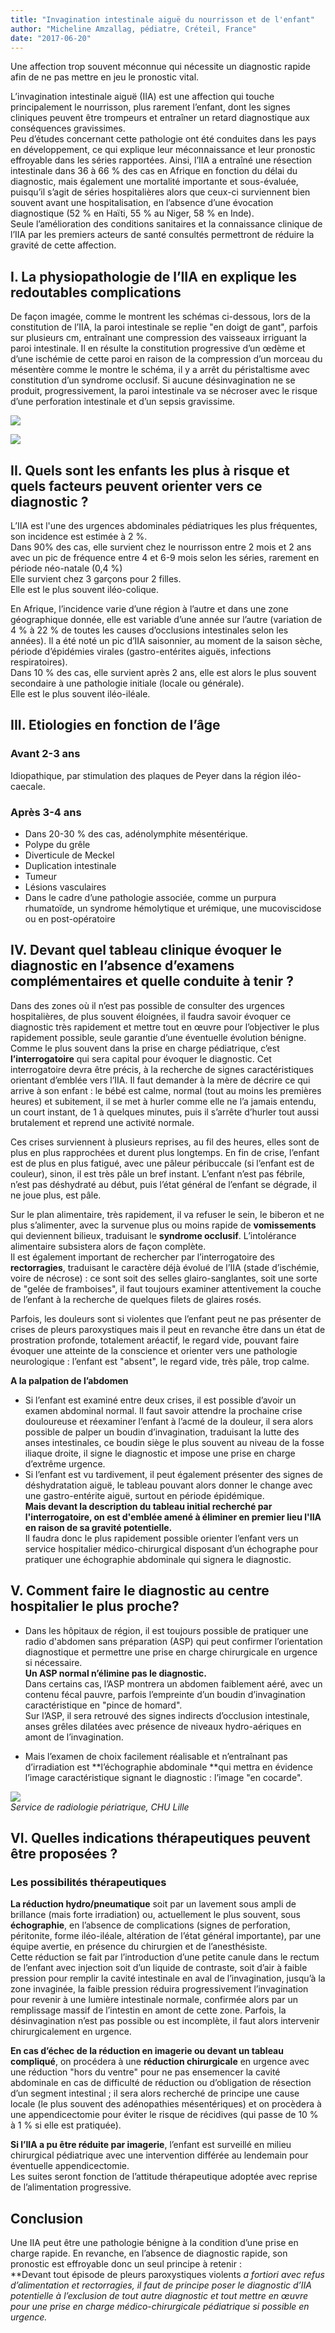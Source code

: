 ```yaml
---
title: "Invagination intestinale aiguë du nourrisson et de l'enfant"
author: "Micheline Amzallag, pédiatre, Créteil, France"
date: "2017-06-20"
---
```


<div class="teaser"><p>Une affection trop souvent méconnue qui nécessite un diagnostic rapide afin de ne pas mettre en jeu le pronostic vital.</p></div>

L’invagination intestinale aiguë (IIA) est une affection qui touche principalement le nourrisson, plus rarement l’enfant, dont les signes cliniques peuvent être trompeurs et entraîner un retard diagnostique aux conséquences gravissimes.  
Peu d’études concernant cette pathologie ont été conduites dans les pays en développement, ce qui explique leur méconnaissance et leur pronostic effroyable dans les séries rapportées. Ainsi, l’IIA a entraîné une résection intestinale dans 36 à 66 % des cas en Afrique en fonction du délai du diagnostic, mais également une mortalité importante et sous-évaluée, puisqu’il s’agit de séries hospitalières alors que ceux-ci surviennent bien souvent avant une hospitalisation, en l’absence d’une évocation diagnostique (52 % en Haïti, 55 % au Niger, 58 % en Inde).  
Seule l’amélioration des conditions sanitaires et la connaissance clinique de l’IIA par les premiers acteurs de santé consultés permettront de réduire la gravité de cette affection.

## I. La physiopathologie de l’IIA en explique les redoutables complications

De façon imagée, comme le montrent les schémas ci-dessous, lors de la constitution de l’IIA, la paroi intestinale se replie "en doigt de gant", parfois sur plusieurs cm, entraînant une compression des vaisseaux irriguant la paroi intestinale. Il en résulte la constitution progressive d’un œdème et d’une ischémie de cette paroi en raison de la compression d’un morceau du mésentère comme le montre le schéma, il y a arrêt du péristaltisme avec constitution d’un syndrome occlusif. Si aucune désinvagination ne se produit, progressivement, la paroi intestinale va se nécroser avec le risque d’une perforation intestinale et d’un sepsis gravissime.

![](iia-1772.v2-jpg.jpg)

![](iia-2_iia-2.jpg)

## II. Quels sont les enfants les plus à risque et quels facteurs peuvent orienter vers ce diagnostic ?

L’IIA est l'une des urgences abdominales pédiatriques les plus fréquentes, son incidence est estimée à 2 %.  
Dans 90% des cas, elle survient chez le nourrisson entre 2 mois et 2 ans avec un pic de fréquence entre 4 et 6-9 mois selon les séries, rarement en période néo-natale (0,4 %)  
Elle survient chez 3 garçons pour 2 filles.  
Elle est le plus souvent iléo-colique.

En Afrique, l’incidence varie d’une région à l’autre et dans une zone géographique donnée, elle est variable d’une année sur l’autre (variation de 4 % à 22 % de toutes les causes d’occlusions intestinales selon les années). Il a été noté un pic d’IIA saisonnier, au moment de la saison sèche, période d’épidémies virales (gastro-entérites aiguës, infections respiratoires).  
Dans 10 % des cas, elle survient après 2 ans, elle est alors le plus souvent secondaire à une pathologie initiale (locale ou générale).  
Elle est le plus souvent iléo-iléale.

## III. Etiologies en fonction de l’âge

### Avant 2-3 ans

Idiopathique, par stimulation des plaques de Peyer dans la région iléo-caecale.

### Après 3-4 ans

- Dans 20-30 % des cas, adénolymphite mésentérique.
- Polype du grêle
- Diverticule de Meckel
- Duplication intestinale
- Tumeur
- Lésions vasculaires
- Dans le cadre d’une pathologie associée, comme un purpura rhumatoïde, un syndrome hémolytique et urémique, une mucoviscidose ou en post-opératoire

## IV. Devant quel tableau clinique évoquer le diagnostic en l’absence d’examens complémentaires et quelle conduite à tenir ?

Dans des zones où il n’est pas possible de consulter des urgences hospitalières, de plus souvent éloignées, il faudra savoir évoquer ce diagnostic très rapidement et mettre tout en œuvre pour l’objectiver le plus rapidement possible, seule garantie d’une éventuelle évolution bénigne.  
Comme le plus souvent dans la prise en charge pédiatrique, c’est **l’interrogatoire** qui sera capital pour évoquer le diagnostic. Cet interrogatoire devra être précis, à la recherche de signes caractéristiques orientant d’emblée vers l’IIA. Il faut demander à la mère de décrire ce qui arrive à son enfant : le bébé est calme, normal (tout au moins les premières heures) et subitement, il se met à hurler comme elle ne l’a jamais entendu, un court instant, de 1 à quelques minutes, puis il s’arrête d’hurler tout aussi brutalement et reprend une activité normale.

Ces crises surviennent à plusieurs reprises, au fil des heures, elles sont de plus en plus rapprochées et durent plus longtemps. En fin de crise, l’enfant est de plus en plus fatigué, avec une pâleur péribuccale (si l’enfant est de couleur), sinon, il est très pâle un bref instant. L’enfant n’est pas fébrile, n’est pas déshydraté au début, puis l’état général de l’enfant se dégrade, il ne joue plus, est pâle.

Sur le plan alimentaire, très rapidement, il va refuser le sein, le biberon et ne plus s’alimenter, avec la survenue plus ou moins rapide de **vomissements** qui deviennent bilieux, traduisant le **syndrome occlusif**. L’intolérance alimentaire subsistera alors de façon complète.  
Il est également important de rechercher par l’interrogatoire des **rectorragies**, traduisant le caractère déjà évolué de l’IIA (stade d’ischémie, voire de nécrose) : ce sont soit des selles glairo-sanglantes, soit une sorte de "gelée de framboises", il faut toujours examiner attentivement la couche de l’enfant à la recherche de quelques filets de glaires rosés.

Parfois, les douleurs sont si violentes que l’enfant peut ne pas présenter de crises de pleurs paroxystiques mais il peut en revanche être dans un état de prostration profonde, totalement aréactif, le regard vide, pouvant faire évoquer une atteinte de la conscience et orienter vers une pathologie neurologique : l’enfant est "absent", le regard vide, très pâle, trop calme.

**A la palpation de l’abdomen**

- Si l’enfant est examiné entre deux crises, il est possible d’avoir un examen abdominal normal. Il faut savoir attendre la prochaine crise douloureuse et réexaminer l’enfant à l’acmé de la douleur, il sera alors possible de palper un boudin d’invagination, traduisant la lutte des anses intestinales, ce boudin siège le plus souvent au niveau de la fosse iliaque droite, il signe le diagnostic et impose une prise en charge d’extrême urgence.
- Si l’enfant est vu tardivement, il peut également présenter des signes de déshydratation aiguë, le tableau pouvant alors donner le change avec une gastro-entérite aiguë, surtout en période épidémique.  
  **Mais devant la description du tableau initial recherché par l'interrogatoire, on est d'emblée amené à éliminer en premier lieu l'IIA en raison de sa gravité potentielle.**  
  Il faudra donc le plus rapidement possible orienter l’enfant vers un service hospitalier médico-chirurgical disposant d’un échographe pour pratiquer une échographie abdominale qui signera le diagnostic.

## V. Comment faire le diagnostic au centre hospitalier le plus proche?

- Dans les hôpitaux de région, il est toujours possible de pratiquer une radio d'abdomen sans préparation (ASP) qui peut confirmer l’orientation diagnostique et permettre une prise en charge chirurgicale en urgence si nécessaire.  
  **Un ASP normal n’élimine pas le diagnostic.**  
  Dans certains cas, l’ASP montrera un abdomen faiblement aéré, avec un contenu fécal pauvre, parfois l’empreinte d’un boudin d’invagination caractéristique en "pince de homard".  
  Sur l’ASP, il sera retrouvé des signes indirects d’occlusion intestinale, anses grêles dilatées avec présence de niveaux hydro-aériques en amont de l’invagination.

- Mais l’examen de choix facilement réalisable et n’entraînant pas d’irradiation est \*\*l’échographie abdominale \*\*qui mettra en évidence l’image caractéristique signant le diagnostic : l’image "en cocarde".

![](image001.png)  
*Service de radiologie périatrique, CHU Lille*

## VI. Quelles indications thérapeutiques peuvent être proposées ?

### Les possibilités thérapeutiques

**La réduction hydro/pneumatique** soit par un lavement sous ampli de brillance (mais forte irradiation) ou, actuellement le plus souvent, sous **échographie**, en l’absence de complications (signes de perforation, péritonite, forme iléo-iléale, altération de l’état général importante), par une équipe avertie, en présence du chirurgien et de l’anesthésiste.  
Cette réduction se fait par l’introduction d’une petite canule dans le rectum de l’enfant avec injection soit d’un liquide de contraste, soit d’air à faible pression pour remplir la cavité intestinale en aval de l’invagination, jusqu’à la zone invaginée, la faible pression réduira progressivement l’invagination pour revenir à une lumière intestinale normale, confirmée alors par un remplissage massif de l’intestin en amont de cette zone. Parfois, la désinvagination n’est pas possible ou est incomplète, il faut alors intervenir chirurgicalement en urgence.

**En cas d’échec de la réduction en imagerie ou devant un tableau compliqué**, on procédera à une **réduction chirurgicale** en urgence avec une réduction "hors du ventre" pour ne pas ensemencer la cavité abdominale en cas de difficulté de réduction ou d’obligation de résection d’un segment intestinal ; il sera alors recherché de principe une cause locale (le plus souvent des adénopathies mésentériques) et on procèdera à une appendicectomie pour éviter le risque de récidives (qui passe de 10 % à 1 % si elle est pratiquée).

**Si l’IIA a pu être réduite par imagerie**, l’enfant est surveillé en milieu chirurgical pédiatrique avec une intervention différée au lendemain pour éventuelle appendicectomie.  
Les suites seront fonction de l’attitude thérapeutique adoptée avec reprise de l’alimentation progressive.

## Conclusion

Une IIA peut être une pathologie bénigne à la condition d’une prise en charge rapide. En revanche, en l’absence de diagnostic rapide, son pronostic est effroyable donc un seul principe à retenir :  
\*\*Devant tout épisode de pleurs paroxystiques violents *a fortiori *avec refus d’alimentation et rectorragies, il faut de principe poser le diagnostic d’IIA potentielle à l’exclusion de tout autre diagnostic et tout mettre en œuvre pour une prise en charge médico-chirurgicale pédiatrique si possible en urgence.**
